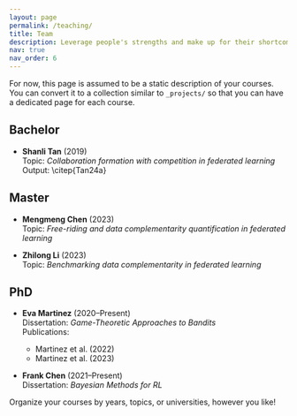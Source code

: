 ```yaml
---
layout: page
permalink: /teaching/
title: Team
description: Leverage people's strengths and make up for their shortcomings
nav: true
nav_order: 6
---
```


For now, this page is assumed to be a static description of your courses. You can convert it to a collection similar to `_projects/` so that you can have a dedicated page for each course.

## Bachelor
- **Shanli Tan** (2019)  
  Topic: *Collaboration formation with competition in federated learning*  
  Output: \citep{Tan24a}

## Master
- **Mengmeng Chen** (2023)  
  Topic: *Free-riding and data complementarity quantification in federated learning*  

- **Zhilong Li** (2023)  
  Topic: *Benchmarking data complementarity in federated learning*  

## PhD
- **Eva Martinez** (2020–Present)  
  Dissertation: *Game-Theoretic Approaches to Bandits*  
  Publications:  
    - Martinez et al. (2022)  
    - Martinez et al. (2023)  

- **Frank Chen** (2021–Present)  
  Dissertation: *Bayesian Methods for RL*  

Organize your courses by years, topics, or universities, however you like!
